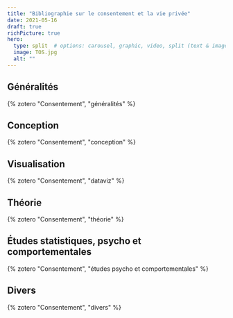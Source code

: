 ```yaml
---
title: "Bibliographie sur le consentement et la vie privée"
date: 2021-05-16
draft: true
richPicture: true
hero:
  type: split  # options: carousel, graphic, video, split (text & image)
  image: TOS.jpg
  alt: ""
---
```


## Généralités

{% zotero "Consentement",  "généralités" %}

## Conception

{% zotero "Consentement",  "conception" %}

## Visualisation

{% zotero "Consentement",  "dataviz" %}

## Théorie

{% zotero "Consentement",  "théorie" %}

## Études statistiques, psycho et comportementales

{% zotero "Consentement",  "études psycho et comportementales" %}

## Divers

{% zotero "Consentement",  "divers" %}
